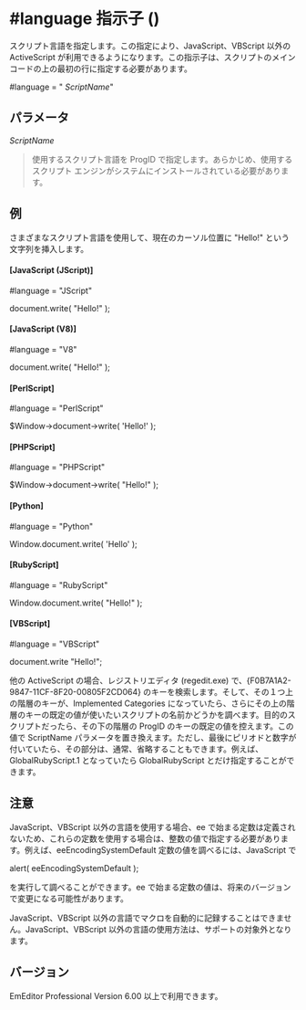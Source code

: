 # \#language 指示子 ()

スクリプト言語を指定します。この指定により、JavaScript、VBScript 以外の ActiveScript が利用できるようになります。この指示子は、スクリプトのメイン コードの上の最初の行に指定する必要があります。

#language = " _ScriptName_"

## パラメータ

_ScriptName_

> 使用するスクリプト言語を ProgID で指定します。あらかじめ、使用するスクリプト エンジンがシステムにインストールされている必要があります。

## 例

さまざまなスクリプト言語を使用して、現在のカーソル位置に "Hello!" という文字列を挿入します。

#### \[JavaScript (JScript)\]

#language = "JScript"

document.write( "Hello!" );

#### \[JavaScript (V8)\]

#language = "V8"

document.write( "Hello!" );

#### \[PerlScript\]

#language = "PerlScript"

$Window->document->write( 'Hello!' );

#### \[PHPScript\]

#language = "PHPScript"

$Window->document->write( "Hello!" );

#### \[Python\]

#language = "Python"

Window.document.write( 'Hello' );

#### \[RubyScript\]

#language = "RubyScript"

Window.document.write( "Hello!" );

#### \[VBScript\]

#language = "VBScript"

document.write "Hello!";

他の ActiveScript の場合、レジストリエディタ (regedit.exe) で、{F0B7A1A2-9847-11CF-8F20-00805F2CD064} のキーを検索します。そして、その１つ上の階層のキーが、Implemented Categories になっていたら、さらにその上の階層のキーの既定の値が使いたいスクリプトの名前かどうかを調べます。目的のスクリプトだったら、その下の階層の ProgID のキーの既定の値を控えます。この値で ScriptName
パラメータを置き換えます。ただし、最後にピリオドと数字が付いていたら、その部分は、通常、省略することもできます。例えば、GlobalRubyScript.1 となっていたら GlobalRubyScript とだけ指定することができます。

## 注意

JavaScript、VBScript 以外の言語を使用する場合、ee で始まる定数は定義されないため、これらの定数を使用する場合は、整数の値で指定する必要があります。例えば、eeEncodingSystemDefault 定数の値を調べるには、JavaScript で

alert( eeEncodingSystemDefault );

を実行して調べることができます。ee で始まる定数の値は、将来のバージョンで変更になる可能性があります。

JavaScript、VBScript 以外の言語でマクロを自動的に記録することはできません。JavaScript、VBScript 以外の言語の使用方法は、サポートの対象外となります。

## バージョン

EmEditor Professional Version 6.00 以上で利用できます。
